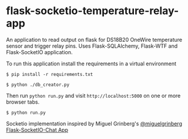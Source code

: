 flask-socketio-temperature-relay-app
===================

An application to read output on flask for DS18B20 OneWire temperature sensor and trigger relay pins. 
Uses Flask-SQLAlchemy, Flask-WTF and Flask-SocketIO application.

To run this application install the requirements in a virtual environment

    $ pip install -r requirements.txt

    $ python ./db_creator.py


Then run `python run.py` and visit `http://localhost:5000` on one or more browser tabs.

    $ python run.py


Socketio implementation inspired by Miguel Grinberg's [@miguelgrinberg](https://github.com/miguelgrinberg) [Flask-SocketIO-Chat App](https://github.com/miguelgrinberg/Flask-SocketIO-Chat)
